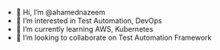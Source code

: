 - 👋 Hi, I’m @ahamednazeem
- 👀 I’m interested in Test Automation, DevOps
- 🌱 I’m currently learning AWS, Kubernetes
- 💞️ I’m looking to collaborate on Test Automation Framework

<!---
ahamednazeem/ahamednazeem is a ✨ special ✨ repository because its `README.md` (this file) appears on your GitHub profile.
You can click the Preview link to take a look at your changes.
--->
